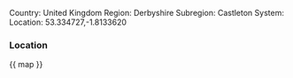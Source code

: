 Country: United Kingdom
Region: Derbyshire
Subregion: Castleton
System:
Location: 53.334727,-1.8133620

### Location

{{ map }}
